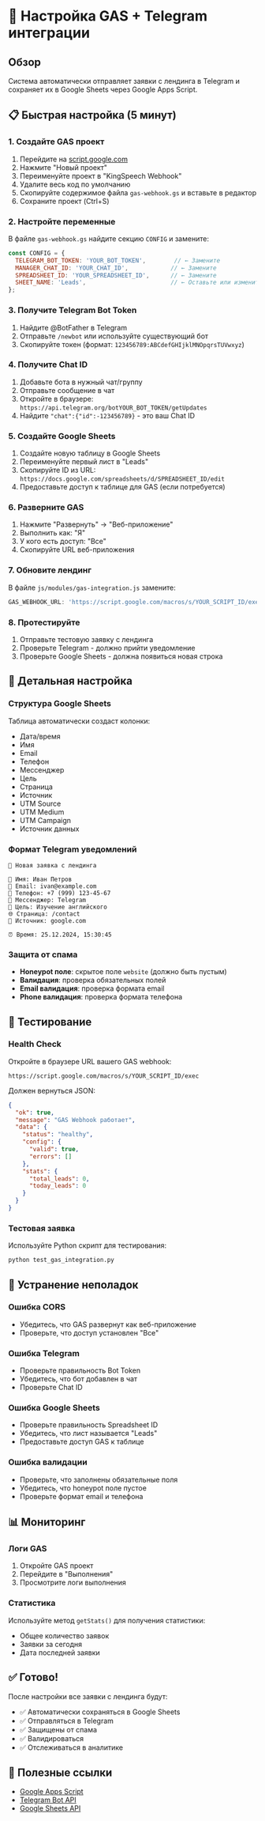 # 🚀 Настройка GAS + Telegram интеграции

## Обзор
Система автоматически отправляет заявки с лендинга в Telegram и сохраняет их в Google Sheets через Google Apps Script.

## 📋 Быстрая настройка (5 минут)

### 1. Создайте GAS проект
1. Перейдите на [script.google.com](https://script.google.com)
2. Нажмите "Новый проект"
3. Переименуйте проект в "KingSpeech Webhook"
4. Удалите весь код по умолчанию
5. Скопируйте содержимое файла `gas-webhook.gs` и вставьте в редактор
6. Сохраните проект (Ctrl+S)

### 2. Настройте переменные
В файле `gas-webhook.gs` найдите секцию `CONFIG` и замените:

```javascript
const CONFIG = {
  TELEGRAM_BOT_TOKEN: 'YOUR_BOT_TOKEN',        // ← Замените
  MANAGER_CHAT_ID: 'YOUR_CHAT_ID',            // ← Замените  
  SPREADSHEET_ID: 'YOUR_SPREADSHEET_ID',      // ← Замените
  SHEET_NAME: 'Leads',                        // ← Оставьте или измените
};
```

### 3. Получите Telegram Bot Token
1. Найдите @BotFather в Telegram
2. Отправьте `/newbot` или используйте существующий бот
3. Скопируйте токен (формат: `123456789:ABCdefGHIjklMNOpqrsTUVwxyz`)

### 4. Получите Chat ID
1. Добавьте бота в нужный чат/группу
2. Отправьте сообщение в чат
3. Откройте в браузере: `https://api.telegram.org/botYOUR_BOT_TOKEN/getUpdates`
4. Найдите `"chat":{"id":-123456789}` - это ваш Chat ID

### 5. Создайте Google Sheets
1. Создайте новую таблицу в Google Sheets
2. Переименуйте первый лист в "Leads"
3. Скопируйте ID из URL: `https://docs.google.com/spreadsheets/d/SPREADSHEET_ID/edit`
4. Предоставьте доступ к таблице для GAS (если потребуется)

### 6. Разверните GAS
1. Нажмите "Развернуть" → "Веб-приложение"
2. Выполнить как: "Я"
3. У кого есть доступ: "Все"
4. Скопируйте URL веб-приложения

### 7. Обновите лендинг
В файле `js/modules/gas-integration.js` замените:

```javascript
GAS_WEBHOOK_URL: 'https://script.google.com/macros/s/YOUR_SCRIPT_ID/exec'
```

### 8. Протестируйте
1. Отправьте тестовую заявку с лендинга
2. Проверьте Telegram - должно прийти уведомление
3. Проверьте Google Sheets - должна появиться новая строка

## 🔧 Детальная настройка

### Структура Google Sheets
Таблица автоматически создаст колонки:
- Дата/время
- Имя
- Email
- Телефон
- Мессенджер
- Цель
- Страница
- Источник
- UTM Source
- UTM Medium
- UTM Campaign
- Источник данных

### Формат Telegram уведомлений
```
🎯 Новая заявка с лендинга

👤 Имя: Иван Петров
📧 Email: ivan@example.com
📱 Телефон: +7 (999) 123-45-67
💬 Мессенджер: Telegram
🎯 Цель: Изучение английского
🌐 Страница: /contact
🔗 Источник: google.com

⏰ Время: 25.12.2024, 15:30:45
```

### Защита от спама
- **Honeypot поле**: скрытое поле `website` (должно быть пустым)
- **Валидация**: проверка обязательных полей
- **Email валидация**: проверка формата email
- **Phone валидация**: проверка формата телефона

## 🧪 Тестирование

### Health Check
Откройте в браузере URL вашего GAS webhook:
```
https://script.google.com/macros/s/YOUR_SCRIPT_ID/exec
```

Должен вернуться JSON:
```json
{
  "ok": true,
  "message": "GAS Webhook работает",
  "data": {
    "status": "healthy",
    "config": {
      "valid": true,
      "errors": []
    },
    "stats": {
      "total_leads": 0,
      "today_leads": 0
    }
  }
}
```

### Тестовая заявка
Используйте Python скрипт для тестирования:
```bash
python test_gas_integration.py
```

## 🚨 Устранение неполадок

### Ошибка CORS
- Убедитесь, что GAS развернут как веб-приложение
- Проверьте, что доступ установлен "Все"

### Ошибка Telegram
- Проверьте правильность Bot Token
- Убедитесь, что бот добавлен в чат
- Проверьте Chat ID

### Ошибка Google Sheets
- Проверьте правильность Spreadsheet ID
- Убедитесь, что лист называется "Leads"
- Предоставьте доступ GAS к таблице

### Ошибка валидации
- Проверьте, что заполнены обязательные поля
- Убедитесь, что honeypot поле пустое
- Проверьте формат email и телефона

## 📊 Мониторинг

### Логи GAS
1. Откройте GAS проект
2. Перейдите в "Выполнения"
3. Просмотрите логи выполнения

### Статистика
Используйте метод `getStats()` для получения статистики:
- Общее количество заявок
- Заявки за сегодня
- Дата последней заявки

## ✅ Готово!

После настройки все заявки с лендинга будут:
- ✅ Автоматически сохраняться в Google Sheets
- ✅ Отправляться в Telegram
- ✅ Защищены от спама
- ✅ Валидироваться
- ✅ Отслеживаться в аналитике

## 🔗 Полезные ссылки

- [Google Apps Script](https://script.google.com)
- [Telegram Bot API](https://core.telegram.org/bots/api)
- [Google Sheets API](https://developers.google.com/sheets/api)
